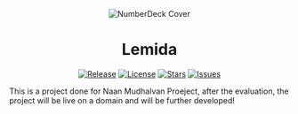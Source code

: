 <div align="center">

<img src="https://i.imgur.com/wshEvXz.png" alt="NumberDeck Cover">

# Lemida
[![Release](https://img.shields.io/github/v/release/ab-muhammad-hamza/lemida-lms.svg)](https://github.com/ab-muhammad-hamza/NumberDeck/releases/)
[![License](https://img.shields.io/github/license/ab-muhammad-hamza/lemida-lms.svg)](https://github.com/ab-muhammad-hamza/NumberDeck/blob/main/LICENSE)
[![Stars](https://img.shields.io/github/stars/ab-muhammad-hamza/lemida-lms.svg)](https://github.com/ab-muhammad-hamza/NumberDeck/stargazers)
[![Issues](https://img.shields.io/github/issues/ab-muhammad-hamza/lemida-lms.svg)](https://github.com/ab-muhammad-hamza/NumberDeck/issues)

</div>

This is a project done for Naan Mudhalvan Proeject, after the evaluation, the project will be live on a domain and will be further developed!
